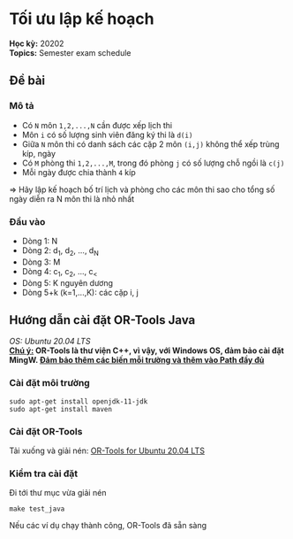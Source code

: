 # Tối ưu lập kế hoạch
**Học kỳ:** 20202 <br>
**Topics:** Semester exam schedule <br>
## Đề bài
### Mô tả
- Có ```N``` môn ```1,2,...,N``` cần được xếp lịch thi
- Môn ```i``` có số lượng sinh viên đăng ký thi là ```d(i)```
- Giữa ```N``` môn thi có danh sách các cặp 2 môn ```(i,j)``` không thể xếp trùng kíp, ngày
- Có ```M``` phòng thi ```1,2,...,M```, trong đó phòng ```j``` có số lượng chỗ ngồi là ```c(j)```
- Mỗi ngày được chia thành ```4``` kíp <br>

=> Hãy lập kế hoạch bố trí lịch và phòng cho các môn thi sao cho tổng số ngày diễn ra N môn thi là nhỏ nhất 
### Đầu vào
- Dòng 1: N
- Dòng 2: d<sub>1</sub>, d<sub>2</sub>, ..., d<sub>N</sub>
- Dòng 3: M
- Dòng 4: c<sub>1</sub>, c<sub>2</sub>, ..., c<sub><</sub>
- Dòng 5: K nguyên dương
- Dòng 5+k (k=1,...,K): các cặp i, j

## Hướng dẫn cài đặt OR-Tools Java
*OS: Ubuntu 20.04 LTS* <br>
**<u>Chú ý:</u> OR-Tools là thư viện C++, vì vậy, với Windows OS, đảm bảo cài đặt MingW. <u>Đảm bảo thêm các biến mỗi trường và thêm vào Path đầy đủ</u>**
### Cài đặt môi trường
```shell
sudo apt-get install openjdk-11-jdk
sudo apt-get install maven
```

### Cài đặt OR-Tools
Tải xuống và giải nén: [OR-Tools for Ubuntu 20.04 LTS](https://github.com/google/or-tools/releases/download/v8.2/or-tools_ubuntu-20.04_v8.2.8710.tar.gz)

### Kiểm tra cài đặt
Đi tới thư mục vừa giải nén
```shell
make test_java
```
Nếu các ví dụ chạy thành công, OR-Tools đã sẵn sàng